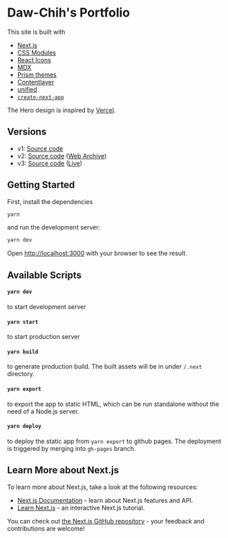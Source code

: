 # Daw-Chih's Portfolio

This site is built with

- [Next.js](https://nextjs.org/)
- [CSS Modules](https://github.com/css-modules/css-modules)
- [React Icons](https://react-icons.github.io/react-icons/)
- [MDX](https://mdxjs.com/)
- [Prism themes](https://github.com/PrismJS/prism-themes)
- [Contentlayer](https://www.contentlayer.dev)
- [unified](https://github.com/unifiedjs/unified)
- [`create-next-app`](https://github.com/vercel/next.js/tree/canary/packages/create-next-app)

The Hero design is inspired by [Vercel](https://vercel.com/).

## Versions

- v1: [Source code](https://github.com/DawChihLiou/dawchihliou.github.io/tree/archive/1.0)
- v2: [Source code](https://github.com/DawChihLiou/dawchihliou.github.io/tree/v2.4.3) ([Web Archive](https://web.archive.org/web/20220207143307/https://dawchihliou.github.io/))
- v3: [Source code](https://github.com/DawChihLiou/dawchihliou.github.io/tree/3.0.0) ([Live](https://dawchihliou.github.io))

## Getting Started

First, install the dependencies

```bash
yarn
```

and run the development server:

```bash
yarn dev
```

Open [http://localhost:3000](http://localhost:3000) with your browser to see the result.

## Available Scripts

#### `yarn dev`

to start development server

#### `yarn start`

to start production server

#### `yarn build`

to generate production build. The built assets will be in under `/.next` directory.

#### `yarn export`

to export the app to static HTML, which can be run standalone without the need of a Node.js server.

#### `yarn deploy`

to deploy the static app from `yarn export` to github pages. The deployment is triggered by merging into `gh-pages` branch.

## Learn More about Next.js

To learn more about Next.js, take a look at the following resources:

- [Next.js Documentation](https://nextjs.org/docs) - learn about Next.js features and API.
- [Learn Next.js](https://nextjs.org/learn) - an interactive Next.js tutorial.

You can check out [the Next.js GitHub repository](https://github.com/vercel/next.js/) - your feedback and contributions are welcome!
